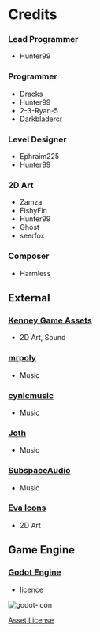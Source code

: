 # Credits

### Lead Programmer
  * Hunter99

### Programmer
  * Dracks
  * Hunter99
  * 2-3-Ryan-5
  * Darkbladercr

### Level Designer
  * Ephraim225
  * Hunter99

### 2D Art
  * Zamza
  * FishyFin
  * Hunter99
  * Ghost
  * seerfox

### Composer
  * Harmless


## External

### [Kenney Game Assets](https://www.kenney.nl/assets)
  * 2D Art, Sound

### [mrpoly](https://opengameart.org/content/menu-music)
  * Music

### [cynicmusic](https://opengameart.org/content/awake-megawall-10)
  * Music

### [Joth](https://opengameart.org/content/cyberpunk-moonlight-sonata)
  * Music

### [SubspaceAudio](https://opengameart.org/content/4-chiptunes-adventure)
  * Music

### [Eva Icons](https://akveo.github.io/eva-icons/)
  * 2D Art


## Game Engine

### [Godot Engine](https://godotengine.org)
  * [licence](https://godotengine.org/license)

![godot-icon](res://godot_icon.svg)


[Asset License](https://github.com/Codename-Recon/Codename-Recon/blob/master/LICENSE_ASSETS.md)
